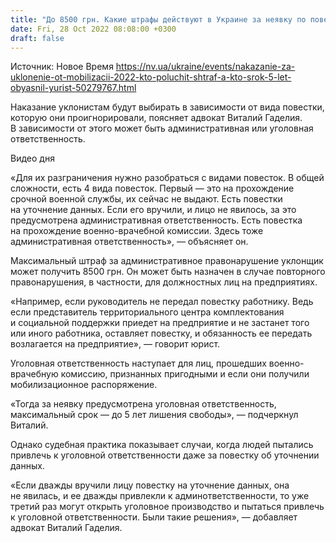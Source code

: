 ```yaml
---
title: "До 8500 грн. Какие штрафы действуют в Украине за неявку по повестке и кого лишают свободы — объясняет юрист"
date: Fri, 28 Oct 2022 08:08:00 +0300
draft: false
---
```

Источник: Новое Время https://nv.ua/ukraine/events/nakazanie-za-uklonenie-ot-mobilizacii-2022-kto-poluchit-shtraf-a-kto-srok-5-let-obyasnil-yurist-50279767.html


Наказание уклонистам будут выбирать в зависимости от вида повестки, которую они проигнорировали, поясняет адвокат Виталий Гаделия. В зависимости от этого может быть административная или уголовная ответственность.

 Видео дня   

«Для их разграничения нужно разобраться с видами повесток. В общей сложности, есть 4 вида повесток. Первый — это на прохождение срочной военной службы, их сейчас не выдают. Есть повестки на уточнение данных. Если его вручили, и лицо не явилось, за это предусмотрена административная ответственность. Есть повестка на прохождение военно-врачебной комиссии. Здесь тоже административная ответственность», — объясняет он.

Максимальный штраф за административное правонарушение уклонщик может получить 8500 грн. Он может быть назначен в случае повторного правонарушения, в частности, для должностных лиц на предприятиях.

«Например, если руководитель не передал повестку работнику. Ведь если представитель территориального центра комплектования и социальной поддержки приедет на предприятие и не застанет того или иного работника, оставляет повестку, и обязанность ее передать возлагается на предприятие», ― говорит юрист.

Уголовная ответственность наступает для лиц, прошедших военно-врачебную комиссию, признанных пригодными и если они получили мобилизационное распоряжение.

«Тогда за неявку предусмотрена уголовная ответственность, максимальный срок — до 5 лет лишения свободы», — подчеркнул Виталий.

Однако судебная практика показывает случаи, когда людей пытались привлечь к уголовной ответственности даже за повестку об уточнении данных.

«Если дважды вручили лицу повестку на уточнение данных, она не явилась, и ее дважды привлекли к админответственности, то уже третий раз могут открыть уголовное производство и пытаться привлечь к уголовной ответственности. Были такие решения», — добавляет адвокат Виталий Гаделия.
